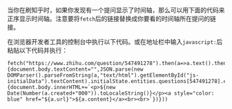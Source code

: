 当你在刷知乎时，如果你发现有一个提问显示了时间轴，那么可以用下面的代码来正序显示时间轴。注意要将```fetch```后的链接替换成你要看的时间轴所在提问的链接。

在浏览器开发者工具的控制台中执行以下代码。或在地址栏中输入```javascript:```后粘贴以下代码并执行：

```
fetch("https://www.zhihu.com/question/547491278").then(a=>a.text().then(a=>{document.body.textContent="",JSON.parse(new DOMParser().parseFromString(a,"text/html").getElementById("js-initialData").textContent).initialState.entities.questions[547491278].event.events.reverse().forEach(a=>{document.body.innerHTML+=`<p>${new Date(Number(a.created+"000")).toLocaleString()}</p><a style="color: blue" href="${a.url}">${a.content}</a><br><br>`})}))
```
